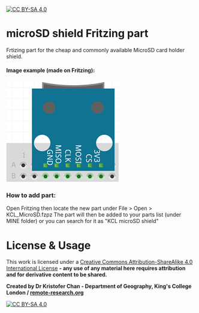 [![CC BY-SA 4.0][cc-by-sa-shield]][cc-by-sa]

# microSD shield Fritzing part
Frtizing part for the cheap and commonly available MicroSD card holder shield.


#### Image example (made on Fritzing):

![microSD shield](KCL_MicroSD.PNG)



### How to add part:
Open Fritzing then locate the new part under File > Open > KCL_MicroSD.fzpz The part will then be added to your parts list (under MINE folder) or you can search for it as "KCL microSD shield"







# License & Usage
This work is licensed under a [Creative Commons Attribution-ShareAlike 4.0 International License](http://creativecommons.org/licenses/by-sa/4.0/) **- any use of any material here requires attribution and for derivative content to be shared.**

**Created by Dr Kristofer Chan - Department of Geography, King's College London / [remote-research.org](https://remote-research.org)**

[![CC BY-SA 4.0][cc-by-sa-image]][cc-by-sa]

[cc-by-sa]: http://creativecommons.org/licenses/by-sa/4.0/
[cc-by-sa-image]: https://licensebuttons.net/l/by-sa/4.0/88x31.png
[cc-by-sa-shield]: https://img.shields.io/badge/License-CC%20BY--SA%204.0-lightgrey.svg
